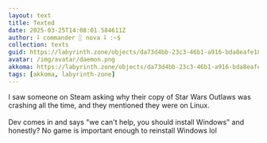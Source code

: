 ```yaml
---
layout: text
title: Texted
date: 2025-03-25T14:08:01.584611Z
author: ⸸ commander ░ nova ⸸ :~$
collection: texts
guid: https://labyrinth.zone/objects/da73d4bb-23c3-46b1-a916-bda8eafe18f4
avatar: /img/avatar/daemon.png
akkoma: https://labyrinth.zone/objects/da73d4bb-23c3-46b1-a916-bda8eafe18f4
tags: [akkoma, labyrinth-zone]
---
```


<p>I saw someone on Steam asking why their copy of Star Wars Outlaws was crashing all the time, and they mentioned they were on Linux.<br><br>Dev comes in and says "we can't help, you should install Windows" and honestly? No game is important enough to reinstall Windows lol</p>